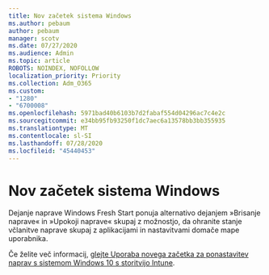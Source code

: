 ```yaml
---
title: Nov začetek sistema Windows
ms.author: pebaum
author: pebaum
manager: scotv
ms.date: 07/27/2020
ms.audience: Admin
ms.topic: article
ROBOTS: NOINDEX, NOFOLLOW
localization_priority: Priority
ms.collection: Adm_O365
ms.custom:
- "1280"
- "6700008"
ms.openlocfilehash: 5971bad40b6103b7d2fabaf554d04296ac7c4e2c
ms.sourcegitcommit: e34bb95fb93250f1dc7aec6a13578bb3bb355935
ms.translationtype: MT
ms.contentlocale: sl-SI
ms.lasthandoff: 07/28/2020
ms.locfileid: "45440453"
---
```

# <a name="windows-fresh-start"></a>Nov začetek sistema Windows

Dejanje naprave Windows Fresh Start ponuja alternativo dejanjem »Brisanje naprave« in »Upokoji naprave« skupaj z možnostjo, da ohranite stanje včlanitve naprave skupaj z aplikacijami in nastavitvami domače mape uporabnika.

Če želite več informacij, [glejte Uporaba novega začetka za ponastavitev naprav s sistemom Windows 10 s storitvijo Intune](https://docs.microsoft.com/intune/device-fresh-start).